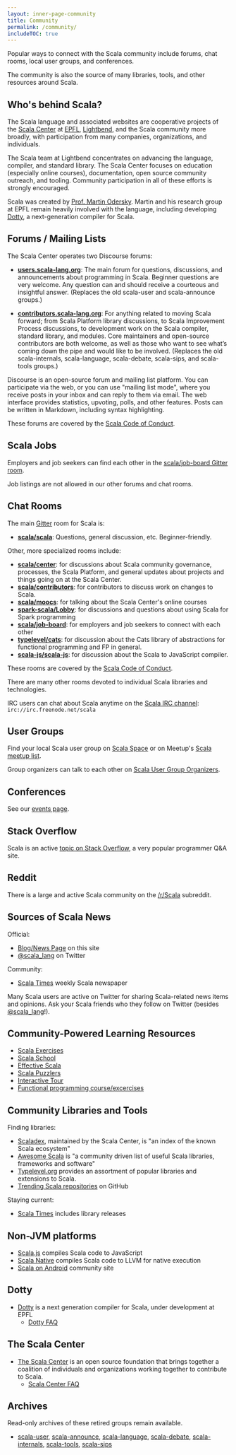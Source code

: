 ```yaml
---
layout: inner-page-community
title: Community
permalink: /community/
includeTOC: true
---
```


Popular ways to connect with the Scala community include forums, chat rooms, local user groups, and conferences.

The community is also the source of many libraries, tools, and other resources around Scala.

## Who's behind Scala?

The Scala language and associated websites are cooperative projects of
the [Scala Center](https://scala.epfl.ch) at [EPFL](http://epfl.ch),
[Lightbend](https://www.lightbend.com), and the Scala community
more broadly, with participation from many companies, organizations,
and individuals.

The Scala team at Lightbend concentrates on advancing the language,
compiler, and standard library.  The Scala Center focuses on education
(especially online courses), documentation, open source community
outreach, and tooling.  Community participation in all of these
efforts is strongly encouraged.

Scala was created by
[Prof. Martin Odersky](http://lampwww.epfl.ch/~odersky/).  Martin and
his research group at EPFL remain heavily involved with the language,
including developing [Dotty](http://dotty.epfl.ch), a
next-generation compiler for Scala.

## Forums / Mailing Lists

The Scala Center operates two Discourse forums:

 * **[users.scala-lang.org](https://users.scala-lang.org)**: The main forum for questions, discussions, and announcements about programming in Scala. Beginner questions are very welcome. Any question can and should receive a courteous and insightful answer.  (Replaces the old scala-user and scala-announce groups.)

 * **[contributors.scala-lang.org](https://contributors.scala-lang.org)**: For anything related to moving Scala forward; from Scala Platform library discussions, to Scala Improvement Process discussions, to development work on the Scala compiler, standard library, and modules. Core maintainers and open-source contributors are both welcome, as well as those who want to see what’s coming down the pipe and would like to be involved.  (Replaces the old scala-internals, scala-language, scala-debate, scala-sips, and scala-tools groups.)

Discourse is an open-source forum and mailing list platform. You can participate via the web, or you can use "mailing list mode", where you receive posts in your inbox and can reply to them via email. The web interface provides statistics, upvoting, polls, and other features. Posts can be written in Markdown, including syntax highlighting.

These forums are covered by the [Scala Code of Conduct](../conduct.html).

## Scala Jobs

Employers and job seekers can find each other in the [scala/job-board Gitter room](https://gitter.im/scala/job-board).

Job listings are not allowed in our other forums and chat rooms.

## Chat Rooms

The main [Gitter](https://gitter.im) room for Scala is:

* **[scala/scala](https://gitter.im/scala/scala)**: Questions, general discussion, etc. Beginner-friendly.

Other, more specialized rooms include:

* **[scala/center](scala/center)**: for discussions about Scala community governance, processes, the Scala Platform, and general updates about projects and things going on at the Scala Center.
* **[scala/contributors](https://gitter.im/scala/contributors)**: for contributors to discuss work on changes to Scala.
* **[scala/moocs](https://gitter.im/scala/moocs)**: for talking about the Scala Center's online courses
* **[spark-scala/Lobby](https://gitter.im/spark-scala/Lobby)**: for discussions and questions about using Scala for Spark programming
* **[scala/job-board](https://gitter.im/scala/job-board)**: for employers and job seekers to connect with each other
* **[typelevel/cats](https://gitter.im/typelevel/cats)**: for discussion about the Cats library of abstractions for functional programming and FP in general.
* **[scala-js/scala-js](https://gitter.im/scala-js/scala-js)**: for discussion about the Scala to JavaScript compiler. 

These rooms are covered by the [Scala Code of Conduct](../conduct.html).

There are many other rooms devoted to individual Scala libraries and technologies.

IRC users can chat about Scala anytime on the [Scala IRC channel](http://webchat.freenode.net/?randomnick=1&channels=scala&prompt=1): `irc://irc.freenode.net/scala`

## User Groups

Find your local Scala user group on [Scala Space](http://scala.space/) or on Meetup's [Scala meetup list](http://scala.meetup.com/).

Group organizers can talk to each other on [Scala User Group Organizers](https://www.meetup.com/Scala-User-Groups/).

## Conferences

See our [events page](/events/).

## Stack Overflow

Scala is an active [topic on Stack Overflow](http://stackoverflow.com/questions/tagged/scala), a very popular programmer Q&A site.

## Reddit

There is a large and active Scala community on the [/r/Scala](http://reddit.com/r/scala) subreddit.

## Sources of Scala News

Official:

* [Blog/News Page](http://www.scala-lang.org/blog/) on this site
* [@scala_lang](https://twitter.com/scala_lang) on Twitter

Community:

* [Scala Times](http://scalatimes.com) weekly Scala newspaper

Many Scala users are active on Twitter for sharing Scala-related news
items and opinions.  Ask your Scala friends who they follow on Twitter
(besides [@scala_lang](https://twitter.com/scala_lang)!).

## Community-Powered Learning Resources

* [Scala Exercises](http://scala-exercises.47deg.com/)
* [Scala School](http://twitter.github.com/scala_school/)
* [Effective Scala](http://twitter.github.com/effectivescala/)
* [Scala Puzzlers](http://scalapuzzlers.com/)
* [Interactive Tour](http://scalatutorials.com/tour)
* [Functional programming course/excercises](https://github.com/dehun/learn-fp)

## Community Libraries and Tools

Finding libraries:

* [Scaladex](https://index.scala-lang.org), maintained by the Scala Center, is "an index of the known Scala ecosystem"
* [Awesome Scala](https://github.com/lauris/awesome-scala) is "a community driven list of useful Scala libraries, frameworks and software"
* [Typelevel.org](http://typelevel.org) provides an assortment of popular libraries and extensions to Scala.
* [Trending Scala repositories](https://github.com/trending?l=scala&since=monthly) on GitHub

Staying current:

* [Scala Times](http://scalatimes.com) includes library releases

## Non-JVM platforms

* [Scala.js](https://www.scala-js.org) compiles Scala code to JavaScript
* [Scala Native](http://www.scala-native.org) compiles Scala code to LLVM for native execution
* [Scala on Android](http://scala-android.org) community site

## Dotty

* [Dotty](http://dotty.epfl.ch) is a next generation compiler for Scala, under development at EPFL
    * [Dotty FAQ](http://dotty.epfl.ch/#why-dotty)

## The Scala Center

* [The Scala Center](https://scala.epfl.ch/) is an open source foundation that brings together a coalition of individuals and organizations working together to contribute to Scala.
    * [Scala Center FAQ](https://scala.epfl.ch/faqs.html)

## Archives

Read-only archives of these retired groups remain available.

 * [scala-user](http://groups.google.com/group/scala-user), [scala-announce](http://groups.google.com/group/scala-announce), [scala-language](http://groups.google.com/group/scala-language), [scala-debate](http://groups.google.com/group/scala-debate), [scala-internals](http://groups.google.com/group/scala-internals), [scala-tools](http://groups.google.com/group/scala-tools), [scala-sips](http://groups.google.com/group/scala-sips)
